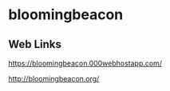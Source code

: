 # bloomingbeacon

## Web Links
https://bloomingbeacon.000webhostapp.com/

http://bloomingbeacon.org/
